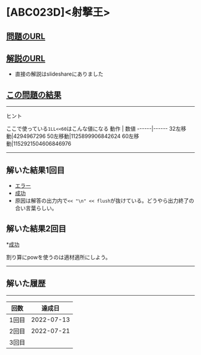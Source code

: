 # \[ABC023D\]\<射撃王\>

## [問題のURL](https://atcoder.jp/contests/abc023/tasks/abc023_d)

## [解説のURL](https://drken1215.hatenablog.com/entry/2021/06/12/113100)

 * 直接の解説はslideshareにありました

## [この問題の結果](https://atcoder.jp/contests/abc023/submissions?f.Task=abc023_d&f.LanguageName=C%2B%2B&f.Status=AC&f.User=)

<!---- 「問題の結果の見方」
 PROBLEMS→問題番号一覧→回答者数→accepted＋言語をセレクトする 
 ---->

-----
ヒント

ここで使っている```1LL<<60```はこんな値になる
動作 | 数値
------|------
32左移動|4294967296
50左移動|1125899906842624
60左移動|1152921504606846976

-----
## 解いた結果1回目

* [エラー](https://atcoder.jp/contests/abc023/submissions/33185062)
* [成功](https://atcoder.jp/contests/abc023/submissions/33203274)
* 原因は解答の出力内で```<< "\n" << flush```が抜けている。どうやら出力終了の合い言葉らしい。

## 解いた結果2回目

*[成功](https://atcoder.jp/contests/abc023/submissions/34191233)

割り算にpowを使うのは適材適所にしよう。

-----

## 解いた履歴

-------
|回数|達成日|
|---|-----|
|1回目|2022-07-13|
|2回目|2022-07-21|
|3回目||